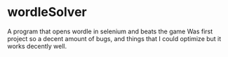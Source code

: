 # wordleSolver
A program that opens wordle in selenium and beats the game
Was first project so a decent amount of bugs, and things that I could
optimize but it works decently well. 
